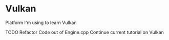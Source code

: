 # Vulkan
Platform I'm using to learn Vulkan

TODO
Refactor Code out of Engine.cpp
Continue current tutorial on Vulkan
